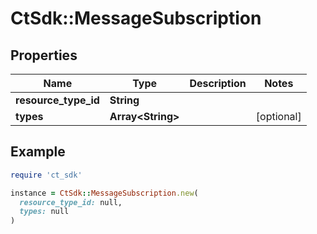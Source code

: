 # CtSdk::MessageSubscription

## Properties

| Name | Type | Description | Notes |
| ---- | ---- | ----------- | ----- |
| **resource_type_id** | **String** |  |  |
| **types** | **Array&lt;String&gt;** |  | [optional] |

## Example

```ruby
require 'ct_sdk'

instance = CtSdk::MessageSubscription.new(
  resource_type_id: null,
  types: null
)
```

